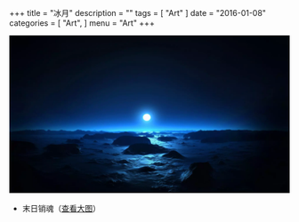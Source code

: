 +++
title = "冰月"
description = ""
tags = [
    "Art"
]
date = "2016-01-08"
categories = [
    "Art",
]
menu = "Art"
+++

![请使用支持Webp的浏览器(最新版Chrome/FireFox)查看](/images/post/20160108084900.webp)

* 末日销魂（[查看大图](/images/post/20160108084900.webp)）

